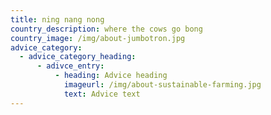 ```yaml
---
title: ning nang nong
country_description: where the cows go bong
country_image: /img/about-jumbotron.jpg
advice_category:
  - advice_category_heading:
      - adivce_entry:
          - heading: Advice heading
            imageurl: /img/about-sustainable-farming.jpg
            text: Advice text
---
```


